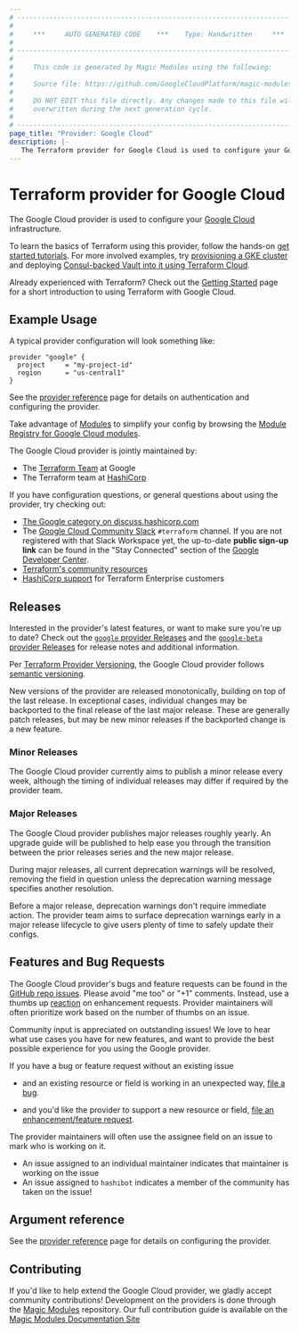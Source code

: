 ```yaml
---
# ----------------------------------------------------------------------------
#
#     ***     AUTO GENERATED CODE    ***    Type: Handwritten     ***
#
# ----------------------------------------------------------------------------
#
#     This code is generated by Magic Modules using the following:
#
#     Source file: https://github.com/GoogleCloudPlatform/magic-modules/tree/main/mmv1/third_party/terraform/website/docs/index.html.markdown
#
#     DO NOT EDIT this file directly. Any changes made to this file will be
#     overwritten during the next generation cycle.
#
# ----------------------------------------------------------------------------
page_title: "Provider: Google Cloud"
description: |-
   The Terraform provider for Google Cloud is used to configure your Google Cloud infrastructure
---
```


# Terraform provider for Google Cloud

The Google Cloud provider is used to configure your [Google Cloud](https://cloud.google.com/) infrastructure.

To learn the basics of Terraform using this provider, follow the hands-on
[get started tutorials](https://developer.hashicorp.com/terraform/tutorials/gcp-get-started/infrastructure-as-code).
For more involved examples, try [provisioning a GKE cluster](https://learn.hashicorp.com/tutorials/terraform/gke)
and deploying [Consul-backed Vault into it using Terraform Cloud](https://learn.hashicorp.com/tutorials/terraform/kubernetes-consul-vault-pipeline).

Already experienced with Terraform? Check out the [Getting Started](/docs/providers/google/guides/getting_started.html)
page for a short introduction to using Terraform with Google Cloud.

## Example Usage

A typical provider configuration will look something like:

```hcl
provider "google" {
  project     = "my-project-id"
  region      = "us-central1"
}
```

See the [provider reference](/docs/providers/google/guides/provider_reference.html)
page for details on authentication and configuring the provider.

Take advantage of [Modules](https://www.terraform.io/docs/modules/index.html)
to simplify your config by browsing the [Module Registry for Google Cloud modules](https://registry.terraform.io/browse?provider=google).

The Google Cloud provider is jointly maintained by:

* The [Terraform Team](https://cloud.google.com/docs/terraform) at Google
* The Terraform team at [HashiCorp](https://www.hashicorp.com/)

If you have configuration questions, or general questions about using the provider, try checking out:

* [The Google category on discuss.hashicorp.com](https://discuss.hashicorp.com/c/terraform-providers/tf-google/32)
* The [Google Cloud Community Slack](https://googlecloud-community.slack.com/) `#terraform` channel. If you are not registered with that Slack Workspace yet, the up-to-date **public sign-up link** can be found in the "Stay Connected" section of the [Google Developer Center](https://cloud.google.com/developers#stay-connected).
* [Terraform's community resources](https://www.terraform.io/docs/extend/community/index.html)
* [HashiCorp support](https://support.hashicorp.com) for Terraform Enterprise customers

## Releases

Interested in the provider's latest features, or want to make sure you're up to date?
Check out the [`google` provider Releases](https://github.com/hashicorp/terraform-provider-google/releases)
and the [`google-beta` provider Releases](https://github.com/hashicorp/terraform-provider-google-beta/releases)
for release notes and additional information.

Per [Terraform Provider Versioning](https://www.hashicorp.com/blog/hashicorp-terraform-provider-versioning),
the Google Cloud provider follows [semantic versioning](https://semver.org/).

New versions of the provider are released monotonically, building on top of the last release. In exceptional
cases, individual changes may be backported to the final release of the last major release. These are generally
patch releases, but may be new minor releases if the backported change is a new feature.

### Minor Releases

The Google Cloud provider currently aims to publish a minor release every week,
although the timing of individual releases may differ if required by the
provider team.

### Major Releases

The Google Cloud provider publishes major releases roughly yearly. An upgrade
guide will be published to help ease you through the transition between the
prior releases series and the new major release.

During major releases, all current deprecation warnings will be resolved,
removing the field in question unless the deprecation warning message specifies
another resolution.

Before a major release, deprecation warnings don't require immediate action. The
provider team aims to surface deprecation warnings early in a major release
lifecycle to give users plenty of time to safely update their configs.

## Features and Bug Requests

The Google Cloud provider's bugs and feature requests can be found in the [GitHub repo issues](https://github.com/hashicorp/terraform-provider-google/issues).
Please avoid "me too" or "+1" comments. Instead, use a thumbs up [reaction](https://blog.github.com/2016-03-10-add-reactions-to-pull-requests-issues-and-comments/)
on enhancement requests. Provider maintainers will often prioritize work based on the
number of thumbs on an issue.

Community input is appreciated on outstanding issues! We love to hear what use
cases you have for new features, and want to provide the best possible
experience for you using the Google provider.

If you have a bug or feature request without an existing issue

* and an existing resource or field is working in an unexpected way, [file a bug](https://github.com/hashicorp/terraform-provider-google/issues/new?labels=bug&template=00_bug.yml).

* and you'd like the provider to support a new resource or field, [file an enhancement/feature request](https://github.com/hashicorp/terraform-provider-google/issues/new?labels=enhancement&template=01_enhancement.yml).

The provider maintainers will often use the assignee field on an issue to mark
who is working on it.

* An issue assigned to an individual maintainer indicates that maintainer is working
on the issue
* An issue assigned to `hashibot` indicates a member of the community has taken on
the issue!

## Argument reference

See the [provider reference](/docs/providers/google/guides/provider_reference.html)
page for details on configuring the provider.

## Contributing

If you'd like to help extend the Google Cloud provider, we gladly accept community
contributions! Development on the providers is done through the
[Magic Modules](https://github.com/GoogleCloudPlatform/magic-modules)
repository. Our full contribution guide is available on the
[Magic Modules Documentation Site](https://googlecloudplatform.github.io/magic-modules/)
